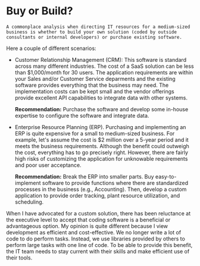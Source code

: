 # Buy or Build? 
    
    A commonplace analysis when directing IT resources for a medium-sized business is whether to build your own solution (coded by outside consultants or internal developers) or purchase existing software.  

Here a couple of different scenarios:

* Customer Relationship Management (CRM): This software is standard across many different industries. The cost of a SaaS solution can be less than $1,000/month for 30 users. The application requirements are within your Sales and/or Customer Service deparments and the existing software provides everything that the business may need. The implementation costs can be kept small and the vendor offerings provide excellent API capabilities to integrate data with other systems. 

    **Recommendation:** Purchase the software and develop some in-house expertise to configure the software and integrate data.  

* Enterprise Resource Planning (ERP). Purchasing and implementing an ERP is quite expensive for a small to medium-sized business. For example, let's assume the cost is $2 million over a 5-year period and it meets the business requirements. Although the benefit could outweigh the cost, everything has to go precisely right. However, there are fairly high risks of customizing the application for unknowable requirements and poor user acceptance.    

    **Recommendation:** Break the ERP into smaller parts. Buy easy-to-implement software to provide functions where there are standardized processes in the business (e.g., Accounting). Then, develop a custom application to provide order tracking, plant resource utilization, and scheduling. 

When I have advocated for a custom solution, there has been reluctance at the executive level to accept that coding software is a beneficial or advantageous option. My opinion is quite different because I view development as efficient and cost-effective. We no longer write a lot of code to do perform tasks. Instead, we use libraries provided by others  to perform large tasks with one line of code. To be able to provide this benefit, the IT team needs to stay current with their skills and make efficient use of their tools. 

    



    